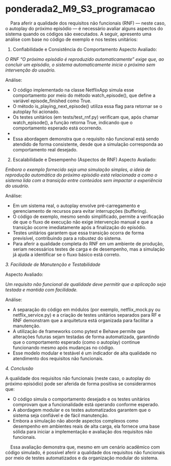 # ponderada2_M9_S3_programacao

&nbsp;&nbsp;&nbsp;&nbsp;Para aferir a qualidade dos requisitos não funcionais (RNF) — neste caso, o autoplay do próximo episódio — é necessário avaliar alguns aspectos do sistema quando os códigos são executados. A seguir, apresento uma análise com base no código de exemplo e nos testes unitários:

1. Confiabilidade e Consistência do Comportamento
Aspecto Avaliado:

*O RNF “O próximo episódio é reproduzido automaticamente” exige que, ao concluir um episódio, o sistema automaticamente inicie o próximo sem intervenção do usuário.*

Análise:

- O código implementado na classe NetflixApp simula esse comportamento por meio do método watch_episode(), que define a variável episode_finished como True.
- O método is_playing_next_episode() utiliza essa flag para retornar se o autoplay foi acionado.
- Os testes unitários (em tests/test_rnf.py) verificam que, após chamar watch_episode(), a função retorna True, indicando que o comportamento esperado está ocorrendo.
- 
- Essa abordagem demonstra que o requisito não funcional está sendo atendido de forma consistente, desde que a simulação corresponda ao comportamento real desejado.

2. Escalabilidade e Desempenho (Aspectos de RNF)
Aspecto Avaliado:

*Embora o exemplo fornecido seja uma simulação simples, a ideia de reprodução automática do próximo episódio está relacionada a como o sistema lida com a transição entre conteúdos sem impactar a experiência do usuário.*

Análise:

- Em um sistema real, o autoplay envolve pré-carregamento e gerenciamento de recursos para evitar interrupções (buffering).
- O código de exemplo, mesmo sendo simplificado, permite a verificação de que o fluxo de execução não exige intervenção manual e que a transição ocorre imediatamente após a finalização do episódio.
- Testes unitários garantem que essa transição ocorra de forma previsível, contribuindo para a robustez do sistema.
- Para aferir a qualidade completa do RNF em um ambiente de produção, seriam necessários testes de carga e de desempenho, mas a simulação já ajuda a identificar se o fluxo básico está correto.

*3. Facilidade de Manutenção e Testabilidade*

Aspecto Avaliado:

*Um requisito não funcional de qualidade deve permitir que a aplicação seja testada e mantida com facilidade.*

Análise:

- A separação do código em módulos (por exemplo, netflix_mock.py ou netflix_service.py) e a criação de testes unitários separados para RF e RNF demonstram que a arquitetura está organizada para facilitar a manutenção.
- A utilização de frameworks como pytest e Behave permite que alterações futuras sejam testadas de forma automatizada, garantindo que o comportamento esperado (como o autoplay) continue funcionando mesmo após mudanças no código.
- Esse modelo modular e testável é um indicador de alta qualidade no atendimento dos requisitos não funcionais.

*4. Conclusão*

A qualidade dos requisitos não funcionais (neste caso, o autoplay do próximo episódio) pode ser aferida de forma positiva se considerarmos que:

- O código simula o comportamento desejado e os testes unitários comprovam que a funcionalidade está operando conforme esperado.
- A abordagem modular e os testes automatizados garantem que o sistema seja confiável e de fácil manutenção.
- Embora a simulação não aborde aspectos complexos como desempenho em ambientes reais de alta carga, ela fornece uma base sólida para iniciar a implementação e avaliação dos requisitos não funcionais.

&nbsp;&nbsp;&nbsp;&nbsp;Essa avaliação demonstra que, mesmo em um cenário acadêmico com código simulado, é possível aferir a qualidade dos requisitos não funcionais por meio de testes automatizados e da organização modular do sistema.
